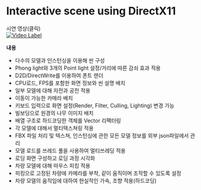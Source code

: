 #  Interactive scene using DirectX11

시연 영상(클릭)<br>
[![Video Label](http://img.youtube.com/vi/Cyxn7jwYV2s/0.jpg)](https://youtu.be/Cyxn7jwYV2s)

**내용**
- 다수의 모델과 인스턴싱을 이용해 씬 구성
- Phong light와 3개의 Point light 설정/거리에 따른 감쇠 효과 적용
- D2D/DirectWrite를 이용하여 폰트 렌더
- CPU로드, FPS를 포함한 화면 정보와 씬 설명 배치
- 일부 모델에 대해 자전과 공전 적용
- 이동이 가능한 카메라 배치
- 키보드 입력으로 화면 설정(Render, Filter, Culling, Lighting) 변경 가능
- 빌보딩으로 원경의 나무 이미지 배치
- 배열 구조로 하드코딩한 객체를 Vector 리팩터링
- 각 모델에 대해서 멀티텍스쳐링 적용
- FBX 파일 처리 및 텍스쳐, 인스턴싱에 관한 모든 모델 정보를 외부 json파일에서 관리
- 모델 로드를 쓰레드 풀을 사용하여 멀티쓰레딩 적용
- 로딩 화면 구성하고 로딩 과정 시각화
- 차량 모델에 대해 마우스 피킹 적용
- 피킹으로 고정된 차량에 카메라를 부착, 같이 움직이며 조작할 수 있도록 설정
- 차량 모델의 움직임에 대하여 현실적인 가속, 조향 적용(하드코딩)
